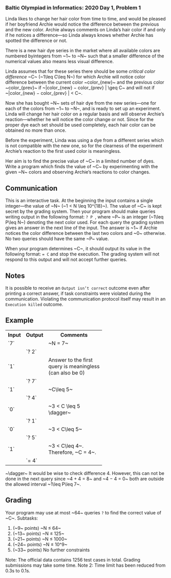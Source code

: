 ### Baltic Olympiad in Informatics: 2020 Day 1, Problem 1

Linda likes to change her hair color from time to time, and would be pleased if her boyfriend Archie would notice the difference between the previous and the new color. Archie always comments on Linda’s hair color if and only if he notices a difference—so Linda always knows whether Archie has spotted the difference or not.

There is a new hair dye series in the market where all available colors are numbered byintegers from ~1~ to ~N~ such that a smaller difference of the numerical values also means less visual difference. 

Linda assumes that for these series there should be some *critical color difference* ~C~ (~1\leq C\leq N~) for which Archie will notice color difference between the current color ~color_{new}~ and the previous color ~color_{prev}~ if ~|color_{new} − color_{prev} | \geq C~ and will not if ~|color_{new} − color_{prev} | < C~.

Now she has bought ~N~ sets of hair dye from the new series—one for each of the colors from ~1~ to ~N~, and is ready to set up an experiment. Linda will change her hair color on a regular basis and will observe Archie’s reaction—whether he will notice the color change or not. Since for the proper dye each set should be used completely, each hair color can be obtained no more than once.

Before the experiment, Linda was using a dye from a different series which is not compatible with the new one, so for the clearness of the experiment Archie’s reaction to the first used color
is meaningless.

Her aim is to find the precise value of ~C~ in a limited number of dyes. Write a program which
finds the value of ~C~ by experimenting with the given ~N~ colors and observing Archie’s reactions
to color changes.

## Communication

This is an interactive task. At the beginning the input contains a single integer—the value of ~N~ (~1 < N \leq 10^{18}~). The value of ~C~ is kept secret by the grading system. Then your program should make queries writing output in the following format: `? P `, where ~P~ is an integer (~1\leq P\leq N~) denoting the next color used. For each query the grading system gives an answer in the next line of the input. The answer is ~1~ if Archie notices the color difference between the last two colors and ~0~ otherwise. No two queries should have the same ~P~ value.

When your program determines ~C~, it should output its value in the following format: `= C` and stop the execution. The grading system will not respond to this output and will not accept further queries.

## Notes

It is possible to receive an `Output isn’t correct` outcome even after printing a correct answer, if task constraints were violated during the communication. Violating the communication protocol itself may result in an `Execution killed` outcome.

## Example

<table class="table" style="max-width:60%">
<tr>
 <th>Input</th>
 <th>Output</th>
 <th>Comments</th>
</tr>
<tr>
 <td>`7`</td>
 <td></td>
 <td>~N = 7~</td>
</tr>
<tr>
 <td></td>
 <td>`? 2`</td>
 <td></td>
</tr>
<tr>
 <td>`1`</td>
 <td></td>
 <td>Answer to the first query is meaningless (can also be 0)</td>
</tr>
<tr>
 <td></td>
 <td>`? 7`</td>
 <td></td>
</tr>
<tr>
 <td>`1`</td>
 <td></td>
 <td>~C\leq 5~</td>
</tr>
<tr>
 <td></td>
 <td>`? 4`</td>
 <td></td>
</tr>
<tr>
 <td>`0`</td>
 <td></td>
 <td>~3 < C \leq 5 \dagger~</td>
</tr>
<tr>
 <td></td>
 <td>`? 1`</td>
 <td></td>
</tr>
<tr>
 <td>`0`</td>
 <td></td>
 <td>~3 < C\leq 5~</td>
</tr>
<tr>
 <td></td>
 <td>`? 5`</td>
 <td></td>
</tr>
<tr>
 <td>`1`</td>
 <td></td>
 <td>~3 < C\leq 4~. Therefore, ~C = 4~.</td>
</tr>
<tr>
 <td></td>
 <td>`= 4`</td>
 <td></td>
</tr>
</table>

~\dagger~ It would be wise to check difference 4. However, this can not be done in the next query
since ~4 + 4 = 8~ and ~4 − 4 = 0~ both are outside the allowed interval ~1\leq P\leq 7~.

## Grading

Your program may use at most ~64~ queries `?` to find the correct value of ~C~.
Subtasks:
1. (~9~ points) ~N ≤ 64~
2. (~13~ points) ~N ≤ 125~
3. (~21~ points) ~N ≤ 1000~
4. (~24~ points) ~N ≤ 10^9~
5. (~33~ points) No further constraints

Note: The official data contains 1256 test cases in total. Grading submissions may take some time.
Note 2: Time limit has been reduced from 0.3s to 0.1s.